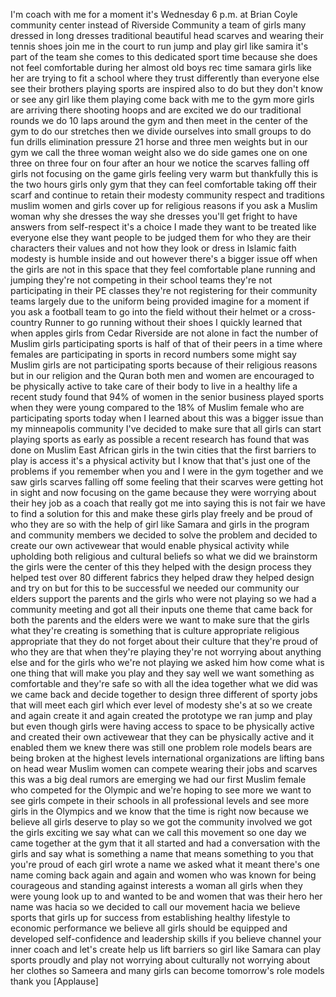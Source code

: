 
I&#39;m coach with me for a moment
it&#39;s Wednesday 6 p.m. at Brian Coyle
community center instead of Riverside
Community a team of girls many dressed
in long dresses traditional beautiful
head scarves and wearing their tennis
shoes join me in the court to run jump
and play girl like samira it&#39;s part of
the team she comes to this dedicated
sport time because she does not feel
comfortable during her almost old boys
rec time samara girls like her are
trying to fit a school where they trust
differently than everyone else see their
brothers playing sports are inspired
also to do but they don&#39;t know or see
any girl like them playing come back
with me to the gym more girls are
arriving there shooting hoops and are
excited we do our traditional rounds we
do 10 laps around the gym and then meet
in the center of the gym to do our
stretches then we divide ourselves into
small groups to do fun drills
elimination pressure 21 horse and three
men weights but in our gym we call the
three woman weight also we do side games
one on one three on three four on four
after an hour we notice the scarves
falling off girls not focusing on the
game girls feeling very warm but
thankfully this is the two hours girls
only gym that they can feel comfortable
taking off their scarf and continue to
retain their modesty community respect
and traditions muslim women and girls
cover up for religious
reasons if you ask a Muslim woman why
she dresses the way she dresses
you&#39;ll get fright to have answers from
self-respect
it&#39;s a choice I made they want to be
treated like everyone else they want
people to be judged them for who they
are
their characters their values and not
how they look or dress in Islamic faith
modesty is humble inside and out however
there&#39;s a bigger issue off when the
girls are not in this space that they
feel comfortable plane running and
jumping they&#39;re not competing in their
school teams they&#39;re not participating
in their PE classes they&#39;re not
registering for their community teams
largely due to the uniform being
provided imagine for a moment if you ask
a football team to go into the field
without their helmet or a cross-country
Runner to go running without their shoes
I quickly learned that when apples girls
from Cedar Riverside are not alone in
fact the number of Muslim girls
participating sports is half of that of
their peers in a time where females are
participating in sports in record
numbers
some might say Muslim girls are not
participating sports because of their
religious reasons but in our religion
and the Quran both men and women are
encouraged to be physically active to
take care of their body to live in a
healthy life a recent study found that
94% of women in the senior business
played sports when they were young
compared to the 18% of Muslim female who
are participating sports today when I
learned about this was a bigger issue
than my minneapolis community I&#39;ve
decided to make sure that all girls can
start playing sports as early as
possible
a recent research has found that was
done on Muslim East African girls in the
twin cities that the first barriers to
play is access it&#39;s a physical activity
but I know that that&#39;s just one of the
problems if you remember when you and I
were in the gym together and we saw
girls scarves falling off some feeling
that their scarves were getting hot in
sight and now focusing on the game
because they were worrying about their
hey job as a coach that really got me
into saying this is not fair we have to
find a solution for this and make these
girls play freely and be proud of who
they are so with the help of girl like
Samara and girls in the program
and community members we decided to
solve the problem and decided to create
our own activewear that would enable
physical activity while upholding both
religious and cultural beliefs so what
we did we brainstorm the girls were the
center of this they helped with the
design process they helped test over 80
different fabrics they helped draw they
helped design and try on but for this to
be successful we needed our community
our elders support the parents and the
girls who were not playing so we had a
community meeting and got all their
inputs one theme that came back for both
the parents and the elders were we want
to make sure that the girls what they&#39;re
creating is something that is culture
appropriate religious appropriate that
they do not forget about their culture
that they&#39;re proud of who they are that
when they&#39;re playing they&#39;re not
worrying about anything else and for the
girls who we&#39;re not playing we asked him
how come what is one thing that will
make you play and they say well we want
something as comfortable and they&#39;re
safe so with all the idea
together what we did was we came back
and decide together to design three
different of sporty jobs that will meet
each girl which ever level of modesty
she&#39;s at so we create and again create
it and again created the prototype we
ran jump and play but even though girls
were having access to space to be
physically active and created their own
activewear that they can be physically
active and it enabled them we knew there
was still one problem role models bears
are being broken at the highest levels
international organizations are lifting
bans on head wear Muslim women can
compete wearing their jobs and scarves
this was a big deal rumors are emerging
we had our first Muslim female who
competed for the Olympic and we&#39;re
hoping to see more we want to see girls
compete in their schools in all
professional levels and see more girls
in the Olympics and we know that the
time is right now because we believe all
girls deserve to play so we got the
community involved we got the girls
exciting we say what can we call this
movement so one day we came together at
the gym that it all started and had a
conversation with the girls and say what
is something a name that means something
to you that you&#39;re proud of each girl
wrote a name we asked what it meant
there&#39;s one name coming back again and
again and women who was known for being
courageous and standing against
interests
a woman all girls when they were young
look up to and wanted to be and women
that was their hero
her name was hacia so we decided to call
our movement hacia we believe sports
that girls up for success from
establishing healthy lifestyle to
economic performance we believe all
girls should be equipped and developed
self-confidence and leadership skills if
you believe channel your inner coach and
let&#39;s create help us lift barriers so
girl like Samara can play sports proudly
and play not worrying about culturally
not worrying about her clothes so
Sameera and many girls can become
tomorrow&#39;s role models thank you
[Applause]

